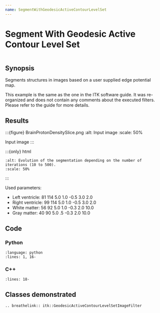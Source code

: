 ```yaml
---
name: SegmentWithGeodesicActiveContourLevelSet
---
```


# Segment With Geodesic Active Contour Level Set

```{index} single: GeodesicActiveContourLevelSetImageFilter single: CurvatureAnisotropicDiffusionImageFilter single: GradientMagnitudeRecursiveGaussianImageFilter single: SigmoidImageFilter single: FastMarchingImageFilter single: RescaleIntensityImageFilter single: BinaryThresholdImageFilter
```

## Synopsis

Segments structures in images based on a user supplied edge potential map.

This example is the same as the one in the ITK software guide. It was re-organized and
does not contain any comments about the executed filters. Please refer to the guide
for more details.

## Results

:::{figure} BrainProtonDensitySlice.png
:alt: Input image
:scale: 50%

Input image
:::

:::{only} html
```{image} Evolution.gif
:alt: Evolution of the segmentation depending on the number of iterations (10 to 500).
:scale: 50%
```
:::

Used parameters:

- Left ventricle: 81 114 5.0 1.0 -0.5 3.0 2.0
- Right ventricle: 99 114 5.0 1.0 -0.5 3.0 2.0
- White matter: 56 92 5.0 1.0 -0.3 2.0 10.0
- Gray matter: 40 90 5.0 .5 -0.3 2.0 10.0

## Code

### Python

```{literalinclude} Code.py
:language: python
:lines: 1, 16-
```

### C++

```{literalinclude} Code.cxx
:lines: 18-
```

## Classes demonstrated

```{eval-rst}
.. breathelink:: itk::GeodesicActiveContourLevelSetImageFilter
```
